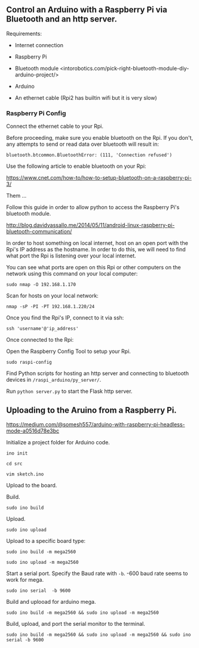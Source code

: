 ## Control an Arduino with a Raspberry Pi via Bluetooth and an http server.

Requirements:

- Internet connection

- Raspberry Pi

- Bluetooth module <intorobotics.com/pick-right-bluetooth-module-diy-arduino-project/>

- Arduino

- An ethernet cable (Rpi2 has builtin wifi but it is very slow)

### Raspberry Pi Config
Connect the ethernet cable to your Rpi.

Before proceeding, make sure you enable bluetooth on the Rpi. If you don't,
any attempts to send or read data over bluetooth will result in:

`bluetooth.btcommon.BluetoothError: (111, 'Connection refused')`

Use the following article to enable bluetooth on your Rpi:

<https://www.cnet.com/how-to/how-to-setup-bluetooth-on-a-raspberry-pi-3/>

Them ...

Follow this guide in order to allow python to access the Raspberry Pi's bluetooth module.

<http://blog.davidvassallo.me/2014/05/11/android-linux-raspberry-pi-bluetooth-communication/>

In order to host something on local internet, host on an open port with the Rpi's IP address as the hostname.
In order to do this, we will need to find what port the Rpi is listening over your local internet.

You can see what ports are open on this Rpi or other computers on the network using this command on your local computer:

`sudo nmap -O 192.168.1.170`

Scan for hosts on your local network:

`nmap -sP -PI -PT 192.168.1.220/24`

Once you find the Rpi's IP, connect to it via ssh:

`ssh 'username'@'ip_address'`

Once connected to the Rpi:

Open the Raspberry Config Tool to setup your Rpi.

`sudo raspi-config`

Find Python scripts for hosting an http server and connecting to bluetooth devices in `/raspi_arduino/py_server/`.

Run `python server.py` to start the Flask http server.


## Uploading to the Aruino from a Raspberry Pi.
<https://medium.com/@somesh557/arduino-with-raspberry-pi-headless-mode-a0516d78e3bc>

Initialize a project folder for Arduino code.

`ino init`

`cd src`

`vim sketch.ino`

Upload to the board.

Build.

`sudo ino build`

Upload.

`sudo ino upload`

Upload to a specific board type:

`sudo ino build -m mega2560`

`sudo ino upload -m mega2560`

Start a serial port.
Specify the Baud rate with `-b`. -600 baud rate seems to work for mega.

`sudo ino serial  -b 9600`

Build and uplooad for arduino mega.

`sudo ino build -m mega2560 && sudo ino upload -m mega2560`

Build, upload, and port the serial monitor to the terminal.

`sudo ino build -m mega2560 && sudo ino upload -m mega2560 && sudo ino serial -b 9600`
